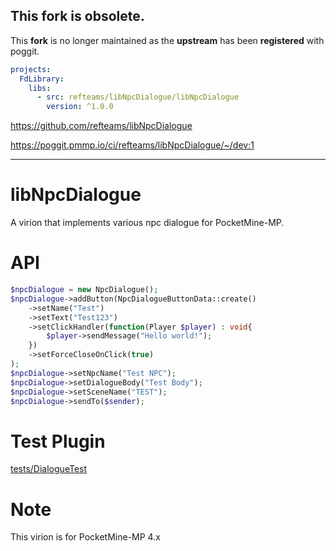 ## This fork is obsolete.
This **fork** is no longer maintained as the **upstream** has been **registered** with poggit.
```yml
projects: 
  FdLibrary:
    libs:
      - src: refteams/libNpcDialogue/libNpcDialogue
        version: ^1.0.0
```
https://github.com/refteams/libNpcDialogue  
  
https://poggit.pmmp.io/ci/refteams/libNpcDialogue/~/dev:1  
<hr />

# libNpcDialogue

A virion that implements various npc dialogue for PocketMine-MP.

# API

```php
$npcDialogue = new NpcDialogue();
$npcDialogue->addButton(NpcDialogueButtonData::create()
    ->setName("Test")
    ->setText("Test123")
    ->setClickHandler(function(Player $player) : void{
	    $player->sendMessage("Hello world!");
    })
    ->setForceCloseOnClick(true)
);
$npcDialogue->setNpcName("Test NPC");
$npcDialogue->setDialogueBody("Test Body");
$npcDialogue->setSceneName("TEST");
$npcDialogue->sendTo($sender);
```

# Test Plugin

[tests/DialogueTest](./tests/DialogueTest.php)

# Note
This virion is for PocketMine-MP 4.x
